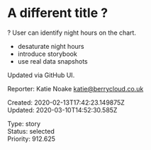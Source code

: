 # A different title ?

? User can identify night hours on the chart.

* desaturate night hours
* introduce storybook
* use real data snapshots

Updated via GitHub UI.

Reporter: Katie Noake <katie@berrycloud.co.uk>  

Created: 2020-02-13T17:42:23.149875Z  
Updated: 2020-03-10T14:52:30.585Z

Type: story  
Status: selected  
Priority: 912.625
